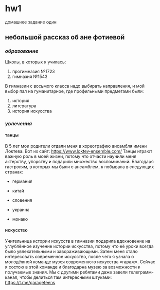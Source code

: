 # hw1
домашнее задание один

## **небольшой рассказ об ане фотиевой**

### *образование*

Школы, в которых я училась:
1. прогимназия №1723
2. гимназия №1543

В гимназии с восьмого класса надо выбирать направления, и  мой выбор пал на гуманитарное, где профильными предметами были:
1. история 
2. литература 
3. история искусства 

### *увлечения*

#### танцы 

В 5 лет мои родители отдали меня в хореографию ансамбля имени Локтева. Вот их сайт: 
https://www.loktev-ensemble.com/
Танцы играют важную роль в моей жизни, потому что отчасти научили меня актерству, упорству и подарили множество воспоминаний. Благодаря гастролям, в которых мы были с ансамблем, я побывала в следующих странах: 
+ германия 
- китай
+ словения 
- украина 
+ монако

#### искусство 
Учительница истории искусств в гимназии подарила вдохновение на углублённое изучение истории искусства, потому что её уроки всегда было увлекательными и завораживающими. Затем меня стало интересовать современное искусство, после чего я узнала о молодёжной команде музея современного искусства «гараж». Сейчас я состою в этой команде и благодарна музею за возможности и получаемые знания. Мы с другими ребятами даже завели телеграмм-канал, чтобы делиться там интересными штуками: 
https://t.me/garageteens

